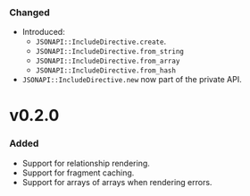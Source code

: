 ### Changed

* Introduced:
  * `JSONAPI::IncludeDirective.create`.
  * `JSONAPI::IncludeDirective.from_string`
  * `JSONAPI::IncludeDirective.from_array`
  * `JSONAPI::IncludeDirective.from_hash`
* `JSONAPI::IncludeDirective.new` now part of the private API.

# v0.2.0

### Added

* Support for relationship rendering.
* Support for fragment caching.
* Support for arrays of arrays when rendering errors.
